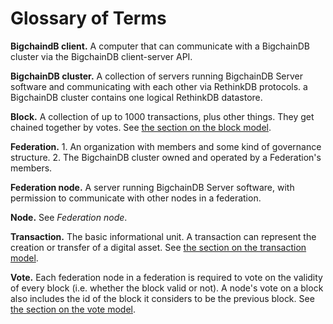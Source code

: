 # Glossary of Terms

**BigchaindB client.** A computer that can communicate with a BigchainDB cluster via the BigchainDB client-server API.

**BigchainDB cluster.** A collection of servers running BigchainDB Server software and communicating with each other via RethinkDB protocols. a BigchainDB cluster contains one logical RethinkDB datastore.

**Block.** A collection of up to 1000 transactions, plus other things. They get chained together by votes. See [the section on the block model](models.html#the-block-model).

**Federation.** 1. An organization with members and some kind of governance structure. 2. The BigchainDB cluster owned and operated by a Federation's members.

**Federation node.** A server running BigchainDB Server software, with permission to communicate with other nodes in a federation.

**Node.** See _Federation node_.

**Transaction.** The basic informational unit. A transaction can represent the creation or transfer of a digital asset. See [the section on the transaction model](models.html#the-transaction-model).

**Vote.** Each federation node in a federation is required to vote on the validity of every block (i.e. whether the block valid or not). A node's vote on a block also includes the id of the block it considers to be the previous block. See [the section on the vote model](models.html#the-vote-model).
